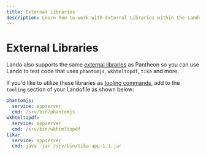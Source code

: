 ```yaml
---
title: External Libraries
description: Learn how to work with External Libraries within the Lando Pantheon recipe.
---
```


# External Libraries

Lando also supports the same [external libraries](https://docs.pantheon.io/external-libraries/) as Pantheon so you can use Lando to test code that uses `phantomjs`, `wkhtmltopdf`, `tika` and more.

If you'd like to utilize these libraries as [tooling commands](https://docs.lando.dev/landofile/tooling.html), add to the `tooling` section of your Landofile as shown below:

```yaml
phantomjs:
  service: appserver
  cmd: /srv/bin/phantomjs
wkhtmltopdf:
  service: appserver
  cmd: /srv/bin/wkhtmltopdf
tika:
  service: appserver
  cmd: java -jar /srv/bin/tika-app-1.1.jar
```
